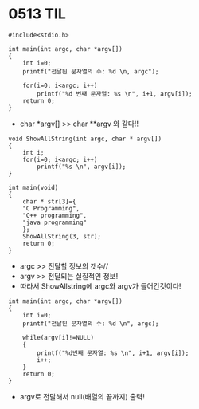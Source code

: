 # 0513 TIL

```
#include<stdio.h>

int main(int argc, char *argv[])
{
	int i=0;
	printf("전달된 문자열의 수: %d \n, argc");
	
	for(i=0; i<argc; i++)
		printf("%d 번째 문자열: %s \n", i+1, argv[i]);
	return 0;
}
```

* char *argv[] >> char **argv 와 같다!! 

```
void ShowAllString(int argc, char * argv[])
{
	int i;
	for(i=0; i<argc; i++)
		printf("%s \n", argv[i]);
}

int main(void)
{
	char * str[3]={
	"C Programming",
	"C++ programming",
	"java programming"
	};
	ShowAllString(3, str);
	return 0;
}
```

*  argc >> 전달할 정보의 갯수//
* argv >> 전달되는 실질적인 정보!
* 따라서 ShowAllstring에 argc와 argv가 들어간것이다!



```
int main(int argc, char *argv[])
{
	int i=0;
	printf("전달된 문자열의 수: %d \n", argc);
	
	while(argv[i]!=NULL)
	{
		printf("%d번째 문자열: %s \n", i+1, argv[i]);
		i++;
	}
	return 0;
}
```

* argv로 전달해서 null(배열의 끝까지) 출력!